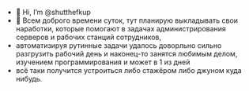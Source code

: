 - 👋 Hi, I’m @shutthefkup
- 👀 Всем доброго времени суток, тут планирую выкладывать свои наработки, которые помогают в задачах администрирования серверов и рабочих станций сотрудников,
- автоматизируя рутинные задачи удалось доворльно сильно разгрузить рабочий день и наконец-то занятся любимым делом, изучением программирования и может в 1 из дней
- всё таки получится устроиться либо стажёром либо джуном куда нибудь.

<!---
shutthefkup/shutthefkup is a ✨ special ✨ repository because its `README.md` (this file) appears on your GitHub profile.
You can click the Preview link to take a look at your changes.
--->
